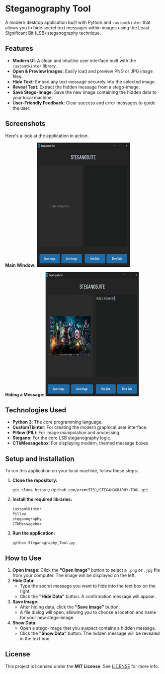 # Steganography Tool

A modern desktop application built with Python and `customtkinter` that allows you to hide secret text messages within images using the Least Significant Bit (LSB) steganography technique.

## Features

* **Modern UI**: A clean and intuitive user interface built with the `customtkinter` library.
* **Open & Preview Images**: Easily load and preview PNG or JPG image files.
* **Hide Text**: Embed any text message securely into the selected image.
* **Reveal Text**: Extract the hidden message from a stego-image.
* **Save Stego-Image**: Save the new image containing the hidden data to your local machine.
* **User-Friendly Feedback**: Clear success and error messages to guide the user.

## Screenshots

Here's a look at the application in action.

**Main Window:**
<img src="Screenshots/Main.png" alt="Steganography Tool Screenshot" width="300" height="400">

**Hiding a Message:**
<img src="Screenshots/Hide_data.png" alt="Steganography Tool Screenshot" width="300" height="400">

## Technologies Used

* **Python 3**: The core programming language.
* **CustomTkinter**: For creating the modern graphical user interface.
* **Pillow (PIL)**: For image manipulation and processing.
* **Stegano**: For the core LSB steganography logic.
* **CTkMessagebox**: For displaying modern, themed message boxes.

## Setup and Installation

To run this application on your local machine, follow these steps:

1.  **Clone the repository:**
    ```
    git clone https://github.com/premc5731/STEGANOGRAPHY-TOOL.git
    ```

2.  **Install the required libraries:**
    ```
    customtkinter
    Pillow
    steganography
    CTkMessagebox
    ```

3.  **Run the application:**
    ```
    python Steganography_Tool.py
    ```

## How to Use

1.  **Open Image**: Click the **"Open Image"** button to select a `.png` or `.jpg` file from your computer. The image will be displayed on the left.
2.  **Hide Data**:
    * Type the secret message you want to hide into the text box on the right.
    * Click the **"Hide Data"** button. A confirmation message will appear.
3.  **Save Image**:
    * After hiding data, click the **"Save Image"** button.
    * A file dialog will open, allowing you to choose a location and name for your new stego-image.
4.  **Show Data**:
    * Open a stego-image that you suspect contains a hidden message.
    * Click the **"Show Data"** button. The hidden message will be revealed in the text box.

## License

This project is licensed under the **MIT License**. See [LICENSE](LICENSE) for more info.